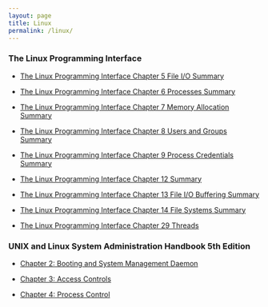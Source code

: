 ```yaml
---
layout: page
title: Linux
permalink: /linux/
---
```

<h3>The Linux Programming Interface</h3>

* [The Linux Programming Interface Chapter 5 File I/O Summary]({{site.url}}/tlpi/2023/05/21/the-linux-programming-interface.html)

* [The Linux Programming Interface Chapter 6 Processes Summary]({{site.url}}/tlpi/2023/05/22/tlpi-ch6.html)

* [The Linux Programming Interface Chapter 7 Memory Allocation Summary]({{site.url}}/tlpi/2023/05/22/tlpi-ch7.html)

* [The Linux Programming Interface Chapter 8 Users and Groups Summary]({{site.url}}/tlpi/2023/05/22/tlpi-ch8.html)

* [The Linux Programming Interface Chapter 9 Process Credentials Summary]({{site.url}}/tlpi/2023/05/22/tlpi-ch9.html)

* [The Linux Programming Interface Chapter 12 Summary]({{site.url}}/tlpi/2023/05/22/tlpi-ch12.html)

* [The Linux Programming Interface Chapter 13 File I/O Buffering Summary]({{site.url}}/tlpi/2023/05/22/tlpi-ch13.html)

* [The Linux Programming Interface Chapter 14 File Systems Summary]({{site.url}}/tlpi/2023/05/22/tlpi-ch14.html)

* [The Linux Programming Interface Chapter 29 Threads]({{site.url}}/tlpi/2023/05/29/tlpi-ch29.html)

<h3>UNIX and Linux System Administration Handbook 5th Edition</h3>

* [Chapter 2: Booting and System Management Daemon]({{site.url}}/sysadmin/2023/05/22/sysadmin-ch2.html)

* [Chapter 3: Access Controls]({{site.url}}/sysadmin/2023/05/22/sysadmin-ch3.html)

* [Chapter 4: Process Control]({{site.url}}/sysadmin/2023/05/29/sysadmin-ch4.html)